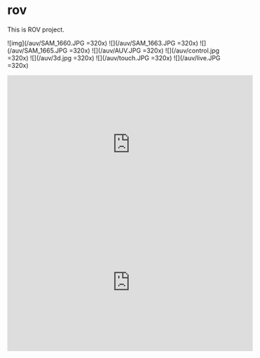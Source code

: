 # rov

This is ROV project.

![img](/auv/SAM_1660.JPG =320x)
![](/auv/SAM_1663.JPG =320x)
![](/auv/SAM_1665.JPG =320x)
![](/auv/AUV.JPG =320x)
![](/auv/control.jpg =320x)
![](/auv/3d.jpg =320x)
![](/auv/touch.JPG =320x)
![](/auv/live.JPG =320x)


<div class="video-wrapper">
<iframe width="560" height="315" src="https://www.youtube.com/embed/EMog-MxeGQc?start=13" frameborder="0" allow="accelerometer; autoplay; encrypted-media; gyroscope; picture-in-picture" allowfullscreen></iframe>
<iframe width="560" height="315" src="https://www.youtube.com/embed/Vihz1_GRA7U?start=13" frameborder="0" allow="accelerometer; autoplay; encrypted-media; gyroscope; picture-in-picture" allowfullscreen></iframe>
</div>